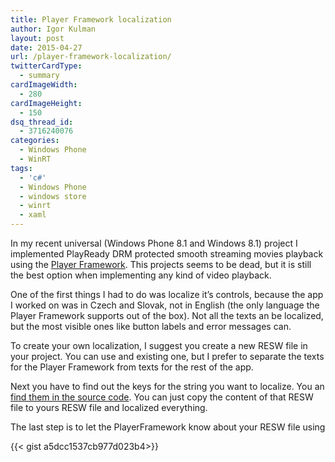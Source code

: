 ```yaml
---
title: Player Framework localization
author: Igor Kulman
layout: post
date: 2015-04-27
url: /player-framework-localization/
twitterCardType:
  - summary
cardImageWidth:
  - 280
cardImageHeight:
  - 150
dsq_thread_id:
  - 3716240076
categories:
  - Windows Phone
  - WinRT
tags:
  - 'c#'
  - Windows Phone
  - windows store
  - winrt
  - xaml
---
```

In my recent universal (Windows Phone 8.1 and Windows 8.1) project I implemented PlayReady DRM protected smooth streaming movies playback using the [Player Framework][1]. This projects seems to be dead, but it is still the best option when implementing any kind of video playback. 

One of the first things I had to do was localize it&#8217;s controls, because the app I worked on was in Czech and Slovak, not in English (the only language the Player Framework supports out of the box). Not all the texts an be localized, but the most visible ones like button labels and error messages can. 

To create your own localization, I suggest you create a new RESW file in your project. You can use and existing one, but I prefer to separate the texts for the Player Framework from texts for the rest of the app. 

Next you have to find out the keys for the string you want to localize. You an [find them in the source code][2]. You can just copy the content of that RESW file to yours RESW file and localized everything.

The last step is to let the PlayerFramework know about your RESW file using

{{< gist a5dcc1537cb977d023b4>}}

 [1]: https://playerframework.codeplex.com/
 [2]: https://playerframework.codeplex.com/SourceControl/latest#Win8.Xaml.Localize.Win81/en-US/PlayerFramework.resw